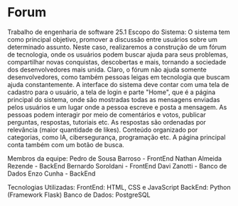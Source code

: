 # Forum
Trabalho de engenharia de software 25.1
Escopo do Sistema: O sistema tem como principal objetivo, promover a discussão entre usuários sobre um determinado assunto. Neste caso, realizaremos a construção de um fórum de tecnologia, onde os usuários podem buscar ajuda para seus problemas, compartilhar novas conquistas, descobertas e mais, tornando a sociedade dos desenvolvedores mais unida. Claro, o fórum não ajuda somente desenvolvedores, como também pessoas leigas em tecnologia que buscam ajuda constantemente. A interface do sistema deve contar com uma tela de cadastro para o usuário, a tela de login e parte "Home", que é a página principal do sistema, onde são mostradas todas as mensagens enviadas pelos usuários e um lugar onde a pessoa escreve e posta a mensagem. As pessoas podem interagir por meio de comentários e votos, publicar perguntas, respostas, tutoriais etc. As respostas são ordenadas por relevância (maior quantidade de likes). Conteúdo organizado por categorias, como IA, cibersegurança, programação etc. A página principal conta também com um botão de busca.  

Membros da equipe:
Pedro de Sousa Barroso - FrontEnd
Nathan Almeida Rezende - BackEnd
Bernardo Soroldani - FrontEnd
Davi Zanotti - Banco de Dados
Enzo Cunha - BackEnd

Tecnologias Utilizadas: 
FrontEnd: HTML, CSS e JavaScript
BackEnd: Python (Framework Flask)
Banco de Dados: PostgreSQL
